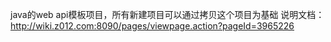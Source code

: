 java的web api模板项目，所有新建项目可以通过拷贝这个项目为基础
说明文档：http://wiki.z012.com:8090/pages/viewpage.action?pageId=3965226